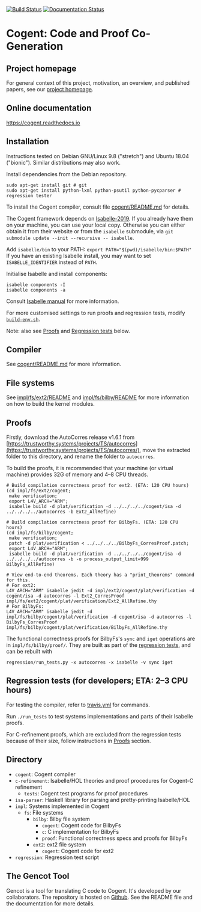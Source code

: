 [![Build Status](https://github.com/au-ts/cogent/actions/workflows/ci.yml/badge.svg?branch=master)](https://github.com/au-ts/cogent/actions/workflows/ci.yml)
[![Documentation Status](https://readthedocs.org/projects/cogent/badge/?version=latest)](https://cogent.readthedocs.io/en/latest/?badge=latest)

# Cogent: Code and Proof Co-Generation

## Project homepage

For general context of this project, motivation, an overview, and published papers, see
our [project homepage](https://ts.data61.csiro.au/projects/TS/filesystems.pml.html).

## Online documentation

https://cogent.readthedocs.io

## Installation

Instructions tested on Debian GNU/Linux 9.8 ("stretch") and Ubuntu 18.04 ("bionic"). Similar distributions may also work.

Install dependencies from the Debian repository.
```
sudo apt-get install git # git
sudo apt-get install python-lxml python-psutil python-pycparser # regression tester
```

To install the Cogent compiler, consult file [cogent/README.md](./cogent/README.md) for details. 

The Cogent framework depends on [Isabelle-2019](https://isabelle.in.tum.de/).
If you already have them on your machine, you can use your local copy.
Otherwise you can either obtain it from their website or from the `isabelle` submodule, via
`git submodule update --init --recursive -- isabelle`.

Add `isabelle/bin` to your PATH: `export PATH="$(pwd)/isabelle/bin:$PATH"`
If you have an existing Isabelle install, you may want to set `ISABELLE_IDENTIFIER` instead of `PATH`.

Initialise Isabelle and install components:
```
isabelle components -I
isabelle components -a
```
Consult [Isabelle manual](https://isabelle.in.tum.de/documentation.html) for more information.

For more customised settings to run proofs and regression tests, modify [`build-env.sh`](build-env.sh).

Note: also see [Proofs](#proofs) and [Regression tests](#regression-tests) below.


## Compiler

See [cogent/README.md](./cogent/README.md) for more information.


## File systems

See [impl/fs/ext2/README](./impl/fs/ext2/README) and [impl/fs/bilby/README](./impl/fs/bilby/README) for more information on how to build the kernel modules.


## Proofs

Firstly, download the AutoCorres release v1.6.1 from [https://trustworthy.systems/projects/TS/autocorres](https://trustworthy.systems/projects/TS/autocorres/),
move the extracted folder to this directory, and rename the folder to `autocorres`.

To build the proofs, it is recommended that your machine (or virtual machine)
provides 32G of memory and 4–8 CPU threads.

```
# Build compilation correctness proof for ext2. (ETA: 120 CPU hours)
(cd impl/fs/ext2/cogent;
 make verification;
 export L4V_ARCH="ARM";
 isabelle build -d plat/verification -d ../../../../cogent/isa -d ../../../../autocorres -b Ext2_AllRefine)

# Build compilation correctness proof for BilbyFs. (ETA: 120 CPU hours)
(cd impl/fs/bilby/cogent;
 make verification;
 patch -d plat/verification < ../../../../BilbyFs_CorresProof.patch;
 export L4V_ARCH="ARM";
 isabelle build -d plat/verification -d ../../../../cogent/isa -d ../../../../autocorres -b -o process_output_limit=999 BilbyFs_AllRefine)

# View end-to-end theorems. Each theory has a "print_theorems" command for this.
# For ext2:
L4V_ARCH="ARM" isabelle jedit -d impl/ext2/cogent/plat/verification -d cogent/isa -d autocorres -l Ext2_CorresProof impl/fs/ext2/cogent/plat/verification/Ext2_AllRefine.thy
# For BilbyFs:
L4V_ARCH="ARM" isabelle jedit -d impl/fs/bilby/cogent/plat/verification -d cogent/isa -d autocorres -l BilbyFs_CorresProof impl/fs/bilby/cogent/plat/verification/BilbyFs_AllRefine.thy
```

The functional correctness proofs for BilbyFs's `sync` and `iget` operations are in
`impl/fs/bilby/proof/`.
They are built as part of the [regression tests](#regression-tests), and can be rebuilt with

```
regression/run_tests.py -x autocorres -x isabelle -v sync iget
```


## Regression tests (for developers; ETA: 2–3 CPU hours)

For testing the compiler, refer to [travis.yml](./travis.yml) for commands.

Run `./run_tests` to test systems implementations and parts of their Isabelle proofs.

For C-refinement proofs, which are excluded from the regression tests because of
their size, follow instructions in [Proofs](#proofs) section.


## Directory

* `cogent`: Cogent compiler
* `c-refinement`: Isabelle/HOL theories and proof procedures for Cogent-C refinement
  * `tests`: Cogent test programs for proof procedures
* `isa-parser`: Haskell library for parsing and pretty-printing Isabelle/HOL
* `impl`: Systems implemented in Cogent
  * `fs`: File systems
    * `bilby`: Bilby file system
      * `cogent`: Cogent code for BilbyFs
      * `c`: C implementation for BilbyFs
      * `proof`: Functional correctness specs and proofs for BilbyFs
    * `ext2`: ext2 file system
      * `cogent`: Cogent code for ext2
* `regression`: Regression test script


## The Gencot Tool

Gencot is a tool for translating C code to Cogent. It's developed by our collaborators.
The repository is hosted on [Github](https://github.com/F1-C0D3/gencot). See the
README file and the documentation for more details.

